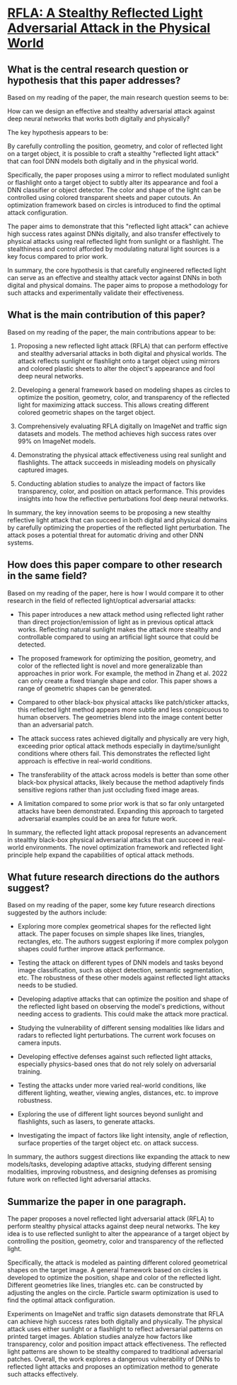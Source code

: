 # [RFLA: A Stealthy Reflected Light Adversarial Attack in the Physical   World](https://arxiv.org/abs/2307.07653)

## What is the central research question or hypothesis that this paper addresses?

 Based on my reading of the paper, the main research question seems to be:

How can we design an effective and stealthy adversarial attack against deep neural networks that works both digitally and physically? 

The key hypothesis appears to be:

By carefully controlling the position, geometry, and color of reflected light on a target object, it is possible to craft a stealthy "reflected light attack" that can fool DNN models both digitally and in the physical world.

Specifically, the paper proposes using a mirror to reflect modulated sunlight or flashlight onto a target object to subtly alter its appearance and fool a DNN classifier or object detector. The color and shape of the light can be controlled using colored transparent sheets and paper cutouts. An optimization framework based on circles is introduced to find the optimal attack configuration.

The paper aims to demonstrate that this "reflected light attack" can achieve high success rates against DNNs digitally, and also transfer effectively to physical attacks using real reflected light from sunlight or a flashlight. The stealthiness and control afforded by modulating natural light sources is a key focus compared to prior work.

In summary, the core hypothesis is that carefully engineered reflected light can serve as an effective and stealthy attack vector against DNNs in both digital and physical domains. The paper aims to propose a methodology for such attacks and experimentally validate their effectiveness.


## What is the main contribution of this paper?

 Based on my reading of the paper, the main contributions appear to be:

1. Proposing a new reflected light attack (RFLA) that can perform effective and stealthy adversarial attacks in both digital and physical worlds. The attack reflects sunlight or flashlight onto a target object using mirrors and colored plastic sheets to alter the object's appearance and fool deep neural networks.

2. Developing a general framework based on modeling shapes as circles to optimize the position, geometry, color, and transparency of the reflected light for maximizing attack success. This allows creating different colored geometric shapes on the target object.

3. Comprehensively evaluating RFLA digitally on ImageNet and traffic sign datasets and models. The method achieves high success rates over 99% on ImageNet models.

4. Demonstrating the physical attack effectiveness using real sunlight and flashlights. The attack succeeds in misleading models on physically captured images.

5. Conducting ablation studies to analyze the impact of factors like transparency, color, and position on attack performance. This provides insights into how the reflective perturbations fool deep neural networks.

In summary, the key innovation seems to be proposing a new stealthy reflective light attack that can succeed in both digital and physical domains by carefully optimizing the properties of the reflected light perturbation. The attack poses a potential threat for automatic driving and other DNN systems.


## How does this paper compare to other research in the same field?

 Based on my reading of the paper, here is how I would compare it to other research in the field of reflected light/optical adversarial attacks:

- This paper introduces a new attack method using reflected light rather than direct projection/emission of light as in previous optical attack works. Reflecting natural sunlight makes the attack more stealthy and controllable compared to using an artificial light source that could be detected.

- The proposed framework for optimizing the position, geometry, and color of the reflected light is novel and more generalizable than approaches in prior work. For example, the method in Zhang et al. 2022 can only create a fixed triangle shape and color. This paper shows a range of geometric shapes can be generated.

- Compared to other black-box physical attacks like patch/sticker attacks, this reflected light method appears more subtle and less conspicuous to human observers. The geometries blend into the image content better than an adversarial patch.

- The attack success rates achieved digitally and physically are very high, exceeding prior optical attack methods especially in daytime/sunlight conditions where others fail. This demonstrates the reflected light approach is effective in real-world conditions.

- The transferability of the attack across models is better than some other black-box physical attacks, likely because the method adaptively finds sensitive regions rather than just occluding fixed image areas.  

- A limitation compared to some prior work is that so far only untargeted attacks have been demonstrated. Expanding this approach to targeted adversarial examples could be an area for future work.

In summary, the reflected light attack proposal represents an advancement in stealthy black-box physical adversarial attacks that can succeed in real-world environments. The novel optimization framework and reflected light principle help expand the capabilities of optical attack methods.


## What future research directions do the authors suggest?

 Based on my reading of the paper, some key future research directions suggested by the authors include:

- Exploring more complex geometrical shapes for the reflected light attack. The paper focuses on simple shapes like lines, triangles, rectangles, etc. The authors suggest exploring if more complex polygon shapes could further improve attack performance.

- Testing the attack on different types of DNN models and tasks beyond image classification, such as object detection, semantic segmentation, etc. The robustness of these other models against reflected light attacks needs to be studied.

- Developing adaptive attacks that can optimize the position and shape of the reflected light based on observing the model's predictions, without needing access to gradients. This could make the attack more practical.

- Studying the vulnerability of different sensing modalities like lidars and radars to reflected light perturbations. The current work focuses on camera inputs.

- Developing effective defenses against such reflected light attacks, especially physics-based ones that do not rely solely on adversarial training. 

- Testing the attacks under more varied real-world conditions, like different lighting, weather, viewing angles, distances, etc. to improve robustness.

- Exploring the use of different light sources beyond sunlight and flashlights, such as lasers, to generate attacks.

- Investigating the impact of factors like light intensity, angle of reflection, surface properties of the target object etc. on attack success.

In summary, the authors suggest directions like expanding the attack to new models/tasks, developing adaptive attacks, studying different sensing modalities, improving robustness, and designing defenses as promising future work on reflected light adversarial attacks.


## Summarize the paper in one paragraph.

 The paper proposes a novel reflected light adversarial attack (RFLA) to perform stealthy physical attacks against deep neural networks. The key idea is to use reflected sunlight to alter the appearance of a target object by controlling the position, geometry, color and transparency of the reflected light. 

Specifically, the attack is modeled as painting different colored geometrical shapes on the target image. A general framework based on circles is developed to optimize the position, shape and color of the reflected light. Different geometries like lines, triangles etc. can be constructed by adjusting the angles on the circle. Particle swarm optimization is used to find the optimal attack configuration. 

Experiments on ImageNet and traffic sign datasets demonstrate that RFLA can achieve high success rates both digitally and physically. The physical attack uses either sunlight or a flashlight to reflect adversarial patterns on printed target images. Ablation studies analyze how factors like transparency, color and position impact attack effectiveness. The reflected light patterns are shown to be stealthy compared to traditional adversarial patches. Overall, the work explores a dangerous vulnerability of DNNs to reflected light attacks and proposes an optimization method to generate such attacks effectively.
